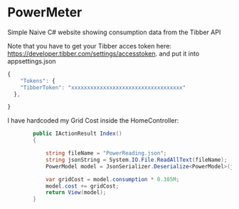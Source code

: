 # PowerMeter
Simple Naive C# website showing consumption data from the Tibber API

Note that you have to get your Tibber acces token here: https://developer.tibber.com/settings/accesstoken.
and put it into appsettings.json

```javascript
{
    "Tokens": {
    "TibberToken": "xxxxxxxxxxxxxxxxxxxxxxxxxxxxxxxxxxx"
  },

}
```

I have hardcoded my Grid Cost inside the HomeController:
```c#
        public IActionResult Index()
        {

            string fileName = "PowerReading.json";
            string jsonString = System.IO.File.ReadAllText(fileName);
            PowerModel model = JsonSerializer.Deserialize<PowerModel>(jsonString);

            var gridCost = model.consumption * 0.385M;
            model.cost += gridCost;
            return View(model);
        }
```
